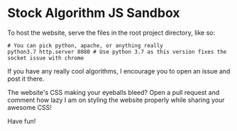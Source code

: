 # Stock Algorithm JS Sandbox

To host the website, serve the files in the root project directory, like so:
```
# You can pick python, apache, or anything really
python3.7 http.server 8080 # Use python 3.7 as this version fixes the socket issue with chrome
```
If you have any really cool algorithms, I encourage you to open an issue and post it there.

The website's CSS making your eyeballs bleed? Open a pull request and comment how lazy I am on styling the website properly while sharing your awesome CSS!

Have fun!<br>
